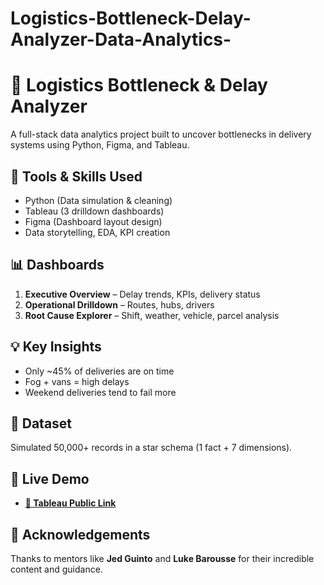 # Logistics-Bottleneck-Delay-Analyzer-Data-Analytics-
# 🚚 Logistics Bottleneck & Delay Analyzer

A full-stack data analytics project built to uncover bottlenecks in delivery systems using Python, Figma, and Tableau.

## 🔧 Tools & Skills Used
- Python (Data simulation & cleaning)
- Tableau (3 drilldown dashboards)
- Figma (Dashboard layout design)
- Data storytelling, EDA, KPI creation

## 📊 Dashboards
1. **Executive Overview** – Delay trends, KPIs, delivery status
2. **Operational Drilldown** – Routes, hubs, drivers
3. **Root Cause Explorer** – Shift, weather, vehicle, parcel analysis

## 💡 Key Insights
- Only ~45% of deliveries are on time
- Fog + vans = high delays
- Weekend deliveries tend to fail more

## 📁 Dataset
Simulated 50,000+ records in a star schema (1 fact + 7 dimensions).

## 🔗 Live Demo
- **[📍 Tableau Public Link](#https://public.tableau.com/views/LogisticsBottleneckandDelayAnalyzer/ExecutiveOverview?:language=en-US&publish=yes&:sid=&:display_count=n&:origin=viz_share_link)**

## 🙏 Acknowledgements
Thanks to mentors like **Jed Guinto** and **Luke Barousse** for their incredible content and guidance.
